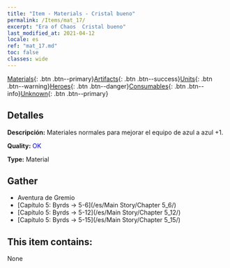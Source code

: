```yaml
---
title: "Item - Materials - Cristal bueno"
permalink: /Items/mat_17/
excerpt: "Era of Chaos  Cristal bueno"
last_modified_at: 2021-04-12
locale: es
ref: "mat_17.md"
toc: false
classes: wide
---
```

 [Materials](/es/Items/){: .btn .btn--primary}[Artifacts](/es/Items/Artifacts/){: .btn .btn--success}[Units](/es/Items/Units/){: .btn .btn--warning}[Heroes](/es/Items/Heroes/){: .btn .btn--danger}[Consumables](/es/Items/Consumables/){: .btn .btn--info}[Unknown](/es/Items/Unknown/){: .btn .btn--primary}

## Detalles
 **Descripción:** Materiales normales para mejorar el equipo de azul a azul +1.

 **Quality:** <span style="color: #0000CD">OK</span>

 **Type:** Material

## Gather

*    Aventura de Gremio 
*    [Capítulo 5: Byrds -> 5-6](/es/Main Story/Chapter 5_6/) 
*    [Capítulo 5: Byrds -> 5-12](/es/Main Story/Chapter 5_12/) 
*    [Capítulo 5: Byrds -> 5-15](/es/Main Story/Chapter 5_15/) 

## This item contains:

  None

